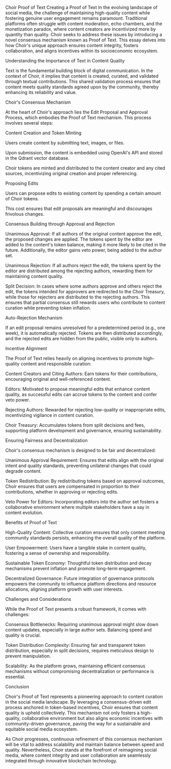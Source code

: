 
Choir Proof of Text
Creating a Proof of Text
In the evolving landscape of social media, the challenge of maintaining high-quality content while fostering genuine user engagement remains paramount. Traditional platforms often struggle with content moderation, echo chambers, and the monetization paradox, where content creators are incentivized more by quantity than quality. Choir seeks to address these issues by introducing a novel consensus mechanism known as Proof of Text. This essay delves into how Choir's unique approach ensures content integrity, fosters collaboration, and aligns incentives within its socioeconomic ecosystem.

Understanding the Importance of Text in Content Quality

Text is the fundamental building block of digital communication. In the context of Choir, it implies that content is created, curated, and validated through textual contributions. This shared validation process ensures that content meets quality standards agreed upon by the community, thereby enhancing its reliability and value.

Choir's Consensus Mechanism

At the heart of Choir's approach lies the Edit Proposal and Approval Process, which embodies the Proof of Text mechanism. This process involves several steps:

Content Creation and Token Minting

Users create content by submitting text, images, or files.

Upon submission, the content is embedded using OpenAI's API and stored in the Qdrant vector database.

Choir tokens are minted and distributed to the content creator and any cited sources, incentivizing original creation and proper referencing.

Proposing Edits

Users can propose edits to existing content by spending a certain amount of Choir tokens.

This cost ensures that edit proposals are meaningful and discourages frivolous changes.

Consensus Building through Approval and Rejection

Unanimous Approval: If all authors of the original content approve the edit, the proposed changes are applied. The tokens spent by the editor are added to the content's token balance, making it more likely to be cited in the future. Additionally, the editor gains veto power, being added to the author set.

Unanimous Rejection: If all authors reject the edit, the tokens spent by the editor are distributed among the rejecting authors, rewarding them for maintaining content quality.

Split Decision: In cases where some authors approve and others reject the edit, the tokens intended for approvers are redirected to the Choir Treasury, while those for rejecters are distributed to the rejecting authors. This ensures that partial consensus still rewards users who contribute to content curation while preventing token inflation.

Auto-Rejection Mechanism

If an edit proposal remains unresolved for a predetermined period (e.g., one week), it is automatically rejected. Tokens are then distributed accordingly, and the rejected edits are hidden from the public, visible only to authors.

Incentive Alignment

The Proof of Text relies heavily on aligning incentives to promote high-quality content and responsible curation:

Content Creators and Citing Authors: Earn tokens for their contributions, encouraging original and well-referenced content.

Editors: Motivated to propose meaningful edits that enhance content quality, as successful edits can accrue tokens to the content and confer veto power.

Rejecting Authors: Rewarded for rejecting low-quality or inappropriate edits, incentivizing vigilance in content curation.

Choir Treasury: Accumulates tokens from split decisions and fees, supporting platform development and governance, ensuring sustainability.

Ensuring Fairness and Decentralization

Choir's consensus mechanism is designed to be fair and decentralized:

Unanimous Approval Requirement: Ensures that edits align with the original intent and quality standards, preventing unilateral changes that could degrade content.

Token Redistribution: By redistributing tokens based on approval outcomes, Choir ensures that users are compensated in proportion to their contributions, whether in approving or rejecting edits.

Veto Power for Editors: Incorporating editors into the author set fosters a collaborative environment where multiple stakeholders have a say in content evolution.

Benefits of Proof of Text

High-Quality Content: Collective curation ensures that only content meeting community standards persists, enhancing the overall quality of the platform.

User Empowerment: Users have a tangible stake in content quality, fostering a sense of ownership and responsibility.

Sustainable Token Economy: Thoughtful token distribution and decay mechanisms prevent inflation and promote long-term engagement.

Decentralized Governance: Future integration of governance protocols empowers the community to influence platform directions and resource allocations, aligning platform growth with user interests.

Challenges and Considerations

While the Proof of Text presents a robust framework, it comes with challenges:

Consensus Bottlenecks: Requiring unanimous approval might slow down content updates, especially in large author sets. Balancing speed and quality is crucial.

Token Distribution Complexity: Ensuring fair and transparent token distribution, especially in split decisions, requires meticulous design to prevent manipulation.

Scalability: As the platform grows, maintaining efficient consensus mechanisms without compromising decentralization or performance is essential.

Conclusion

Choir's Proof of Text represents a pioneering approach to content curation in the social media landscape. By leveraging a consensus-driven edit process anchored in token-based incentives, Choir ensures that content quality is upheld collectively. This mechanism not only fosters a high-quality, collaborative environment but also aligns economic incentives with community-driven governance, paving the way for a sustainable and equitable social media ecosystem.

As Choir progresses, continuous refinement of this consensus mechanism will be vital to address scalability and maintain balance between speed and quality. Nevertheless, Choir stands at the forefront of reimagining social media, where content integrity and user collaboration are seamlessly integrated through innovative blockchain technology.
